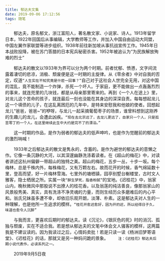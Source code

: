 ```yaml
---
title: 郁达夫文集
date: 2019-09-06 17:12:56
tags: 随笔
---
```


&#12288;&#12288;郁达夫，原名郁文，浙江富阳人，著名散文家、小说家、诗人。1913年留学日本，1922年回国后从事编辑，大学教师等工作，并加入中国自由运动大同盟，中国左翼作家联盟等进步组织。1938年前往新加坡从事抗战宣传工作。1945年日本战败投降，被在苏门答腊的日本宪兵秘密杀害。1952年被追认为“为民族解放殉难的烈士”

&#12288;&#12288;郁达夫的散文以1933年为界可以分为两个时期。前者忧郁、愤懑，文字间流露着凄切的悲凉，消极、颓废便是这一时期的主旋律。从《零余者》中对自我的否定，叹道`“人生实在不知究竟是什麽一回事？”`自己对于这社会人世完全无用，对这中国的混乱，竟不能制造一个炸弹，杀死一个坏人。于家庭，更不能做出一点轰轰烈烈的事来，就连兜里的几块钱，都是从母亲那里寄来的。再到《一个人在途上》里，对龙儿这个苦命的孩子，就连最后一刻也没能在其身边的深深自责。每每想起龙儿这一个填债的儿子，在这乱离困厄的几年中，是特来安慰我和他娘的使者。回想起龙儿“爸爸，爸爸~”的咿呀，与龙儿一起采摘葡萄枣子的场景，谁曾料想到这刚养的生趣儿的龙儿，会遭此凶疾。`“现在去北京远了，去龙儿更远了，自家只一个人，只是孤苦零丁的一个人。在这里继续此生中大约是完不了的漂泊。”`

&#12288;&#12288;这一时期的作品，是作为弱者的郁达夫的低声呻吟，也是作为觉醒前的郁达夫的激烈呐喊！

&#12288;&#12288;1933年之后郁达夫的散文是隽永的，含蓄的。是作为避世的郁达夫的意懒之作。它像一条沉静的大河，以其深邃幽静洗涤着读者。在《超山的梅花》中，对读者讲述这杭州偏僻一带超山的独特之美。超山的梅花，五步一丛，十步一坂。每个梅林，总是千株内外，每株梅花，又有万颗左右。故而花开的时候，香气绵延数十里，登高而望，好一片梅林雪海。七里外的塘栖镇，园亭别墅台榭楼堂，古时文人雅客，隐士栖居之所。实属一块`“醉生梦死，脂香粉腻”`的宝地。《迟桂花》中，翁家山内，晚秋微风中那股说不出撩人的桂花香。以及翁莲的纯洁善良，像那翁家山的风景般秀美、真实，具有洗涤不净灵魂的力量，而则生经历众多磨难后的内心平和。翁氏兄妹虽多遭不幸，却依旧乐观开朗，淡薄、朴素。这是郁达夫对人生的一种理解，也是他所一生追求的模样。`“桂花开愈迟愈好，因为开的迟，所以经得日子久，味道也愈令人沉醉”`

&#12288;&#12288;与我而言，更喜欢后期时的郁达夫。读《沉沦》，《银灰色的死》时的消沉、孤独与颓废，实在不适合我。若是想从郁达夫的文笔中体会文人骚客的模样，这两篇我是不建议读的。因为我读过之后，心情妈卖批！若是只读一读《杨洲旧梦寄语堂》、《迟桂花》的话，那就又是另一种妈问跪的景象。
&#12288;&#12288;`注：《迟桂花》郁达夫后期小说代表作，必读系列之一。`

&#12288;&#12288;2019年9月5日夜

